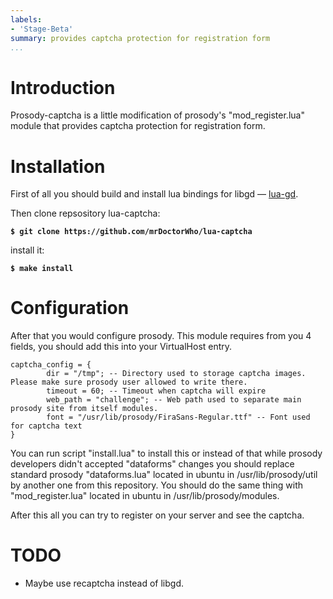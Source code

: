 ```yaml
---
labels:
- 'Stage-Beta'
summary: provides captcha protection for registration form
...
```


Introduction
============

Prosody-captcha is a little modification of prosody's
"mod\_register.lua" module that provides captcha protection for
registration form.

Installation
============

First of all you should build and install lua bindings for libgd —
[lua-gd](https://github.com/ittner/lua-gd/).

Then clone repsository lua-captcha:

**`$ git clone https://github.com/mrDoctorWho/lua-captcha`**

install it:

**`$ make install`**

Configuration
=============

After that you would configure prosody. This module requires from you 4
fields, you should add this into your VirtualHost entry.

    captcha_config = {
            dir = "/tmp"; -- Directory used to storage captcha images. Please make sure prosody user allowed to write there.
            timeout = 60; -- Timeout when captcha will expire
            web_path = "challenge"; -- Web path used to separate main prosody site from itself modules.
            font = "/usr/lib/prosody/FiraSans-Regular.ttf" -- Font used for captcha text
    }

You can run script "install.lua" to install this or instead of that
while prosody developers didn't accepted "dataforms" changes you should
replace standard prosody "dataforms.lua" located in ubuntu in
/usr/lib/prosody/util by another one from this repository. You should do
the same thing with "mod\_register.lua" located in ubuntu in
/usr/lib/prosody/modules.

After this all you can try to register on your server and see the
captcha.

TODO
====

-   Maybe use recaptcha instead of libgd.
